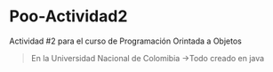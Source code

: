 # Poo-Actividad2
Actividad #2 para el curso de Programación Orintada a Objetos 
>En la Universidad Nacional de Colomibia
->Todo creado en java
